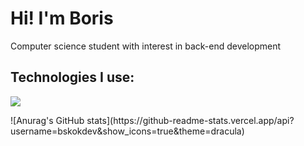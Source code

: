 <h1 align="left">Hi! I'm Boris</h1>
<p align="left">Computer science student with interest in back-end development</p>
<h2 align="left">Technologies I use:</h3>
<p align="left">
  <img src="https://skillicons.dev/icons?i=py,java,ts,go,spring,react,html,css,git,docker" />
</p>
![Anurag's GitHub stats](https://github-readme-stats.vercel.app/api?username=bskokdev&show_icons=true&theme=dracula)

